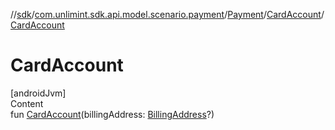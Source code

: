 //[sdk](../../../../index.md)/[com.unlimint.sdk.api.model.scenario.payment](../../index.md)/[Payment](../index.md)/[CardAccount](index.md)/[CardAccount](-card-account.md)



# CardAccount  
[androidJvm]  
Content  
fun [CardAccount](-card-account.md)(billingAddress: [BillingAddress](../../../com.unlimint.sdk.api.model/-billing-address/index.md)?)  



